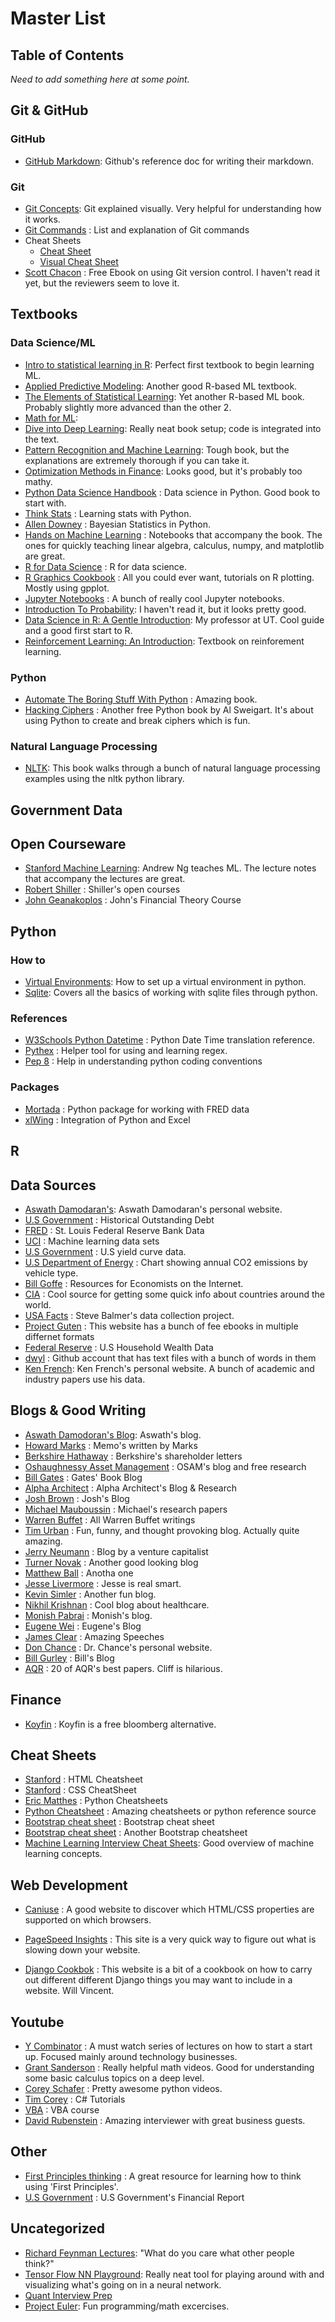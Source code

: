 # Master List

## Table of Contents
*Need to add something here at some point.*



## Git & GitHub
### GitHub
 * [GitHub Markdown](https://docs.github.com/en/github/writing-on-github): Github's reference doc for writing their markdown. 
### Git
* [Git Concepts](https://onlywei.github.io/explain-git-with-d3/): Git explained visually. Very helpful for understanding how it works.
* [Git Commands](https://git-scm.com/docs) :   List and explanation of Git commands
* Cheat Sheets
  * [Cheat Sheet](https://training.github.com/downloads/github-git-cheat-sheet/)
  * [Visual Cheat Sheet](https://ndpsoftware.com/git-cheatsheet.html#loc=index;)
* [Scott Chacon](https://git-scm.com/book/en/v2) :   Free Ebook on using Git version control. I haven't read it yet, but the reviewers seem to love it.



## Textbooks

### Data Science/ML
* [Intro to statistical learning in R](https://web.stanford.edu/~hastie/ISLRv2_website.pdf): Perfect first textbook to begin learning ML.
* [Applied Predictive Modeling](https://vuquangnguyen2016.files.wordpress.com/2018/03/applied-predictive-modeling-max-kuhn-kjell-johnson_1518.pdf): Another good R-based ML textbook.
* [The Elements of Statistical Learning](https://hastie.su.domains/ElemStatLearn/printings/ESLII_print12_toc.pdf): Yet another R-based ML book. Probably slightly more advanced than the other 2.
* [Math for ML](https://mml-book.github.io/book/mml-book.pdf): 
* [Dive into Deep Learning](https://d2l.ai/index.html): Really neat book setup; code is integrated into the text.
* [Pattern Recognition and Machine Learning](https://www.microsoft.com/en-us/research/uploads/prod/2006/01/Bishop-Pattern-Recognition-and-Machine-Learning-2006.pdf): Tough book, but the explanations are extremely thorough if you can take it.
* [Optimization Methods in Finance](http://web.math.ku.dk/~rolf/CT_FinOpt.pdf): Looks good, but it's probably too mathy.
* [Python Data Science Handbook](https://jakevdp.github.io/PythonDataScienceHandbook/) :   Data science in Python. Good book to start with.
* [Think Stats](https://greenteapress.com/wp/think-stats-2e/](https://greenteapress.com/thinkstats2/html/index.html)) :   Learning stats with Python.
* [Allen Downey](http://allendowney.github.io/ThinkBayes2/) :   Bayesian Statistics in Python.
* [Hands on Machine Learning](https://github.com/ageron/handson-ml2) : Notebooks that accompany the book. The ones for quickly teaching linear algebra, calculus, numpy, and matplotlib are great. 
* [R for Data Science](https://r4ds.had.co.nz/) :   R for data science.
* [R Graphics Cookbook](https://r-graphics.org/) :   All you could ever want, tutorials on R plotting. Mostly using gpplot.
* [Jupyter Notebooks](https://github.com/jupyter/jupyter/wiki/A-gallery-of-interesting-Jupyter-Notebooks#statistics-machine-learning-and-data-science) :   A bunch of really cool Jupyter notebooks.
* [Introduction To Probability](https://github.com/jgscott/ECO394D/blob/master/ref/Bertsekas_Tsitsiklis_Introduction_to_probability.pdf): I haven't read it, but it looks pretty good.
* [Data Science in R: A Gentle Introduction](https://bookdown.org/jgscott/DSGI/): My professor at UT. Cool guide and a good first start to R.
* [Reinforcement Learning: An Introduction](http://www.incompleteideas.net/book/the-book-2nd.html): Textbook on reinforement learning.



### Python
* [Automate The Boring Stuff With Python](https://automatetheboringstuff.com/) :   Amazing book.
* [Hacking Ciphers](https://inventwithpython.com/hackingciphers.pdf) :   Another free Python book by Al Sweigart. It's about using Python to create and break ciphers which is fun.




### Natural Language Processing
* [NLTK](https://www.nltk.org/book/): This book walks through a bunch of natural language processing examples using the nltk python library.


## Government Data


## Open Courseware
* [Stanford Machine Learning](https://see.stanford.edu/Course/CS229): Andrew Ng teaches ML. The lecture notes that accompany the lectures are great.
* [Robert Shiller](http://www.econ.yale.edu/~shiller/) :   Shiller's open courses
* [John Geanakoplos](https://oyc.yale.edu/economics/econ-251) :   John's Financial Theory Course


## Python

### How to
* [Virtual Environments](http://web.math.ku.dk/~rolf/CT_FinOpt.pdf): How to set up a virtual environment in python.
* [Sqlite](https://realpython.com/python-sql-libraries/): Covers all the basics of working with sqlite files through python.


### References
* [W3Schools Python Datetime](https://www.w3schools.com/python/python_datetime.asp) :   Python Date Time translation reference.
* [Pythex](https://pythex.org/) :   Helper tool for using and learning regex.
* [Pep 8](https://pep8.org/) :   Help in understanding python coding conventions

### Packages
* [Mortada](https://mortada.net/python-api-for-fred.html) :   Python package for working with FRED data
* [xlWing](https://docs.xlwings.org/en/stable/index.html) :   Integration of Python and Excel


## R



## Data Sources
* [Aswath Damodaran's](https://pages.stern.nyu.edu/~adamodar/): Aswath Damodaran's personal website.
* [U.S Government](https://treasurydirect.gov/govt/reports/pd/histdebt/histdebt_histo5.htm) :   Historical Outstanding Debt
* [FRED](https://fred.stlouisfed.org/) :   St. Louis Federal Reserve Bank Data
* [UCI](https://archive.ics.uci.edu/ml/index.php) :   Machine learning data sets
* [U.S Government](https://www.treasury.gov/resource-center/data-chart-center/interest-rates/pages/textview.aspx?data=yield) :   U.S yield curve data.
* [U.S Department of Energy](https://afdc.energy.gov/vehicles/electric_emissions.html) :   Chart showing annual CO2 emissions by vehicle type.
* [Bill Goffe](https://www.aeaweb.org/rfe/) :   Resources for Economists on the Internet.
* [CIA](https://www.cia.gov/the-world-factbook/) :   Cool source for getting some quick info about countries around the world.
* [USA Facts](https://usafacts.org/) :   Steve Balmer's data collection project.
* [Project Guten](https://www.gutenberg.org/) :   This website has a bunch of fee ebooks in multiple differnet formats
* [Federal Reserve](https://www.federalreserve.gov/apps/fof/DisplayTable.aspx?t=b.101.h) :   U.S Household Wealth Data
* [dwyl](https://github.com/dwyl/english-words) :   Github account that has text files with a bunch of words in them
* [Ken French](https://mba.tuck.dartmouth.edu/pages/faculty/ken.french/data_library.html): Ken French's personal website. A bunch of academic and industry papers use his data.

## Blogs & Good Writing
* [Aswath Damodoran's Blog](https://aswathdamodaran.blogspot.com/): Aswath's blog.
* [Howard Marks](https://www.oaktreecapital.com/insights/howard-marks-memos) :   Memo's written by Marks
* [Berkshire Hathaway](https://www.berkshirehathaway.com/letters/letters.html) :   Berkshire's shareholder letters
* [Oshaughnessy Asset Management](https://www.osam.com/Commentary) :   OSAM's blog and free research
* [Bill Gates](https://www.gatesnotes.com/Books) : Gates' Book Blog
* [Alpha Architect](https://alphaarchitect.com/blog/) :   Alpha Architect's Blog & Research
* [Josh Brown](https://thereformedbroker.com/) :   Josh's Blog
* [Michael Mauboussin](https://drive.google.com/drive/folders/1z7-wp4S5r4AaYOvmjaA1Vxcfq3IwDPQL?usp=drive_open) :  Michael's research papers
* [Warren Buffet](https://t.co/hlCWrbFVRj?ssr=true) :   All Warren Buffet writings
* [Tim Urban](https://waitbutwhy.com/) :   Fun, funny, and thought provoking blog. Actually quite amazing.
* [Jerry Neumann](http://reactionwheel.net/) :   Blog by a venture capitalist
* [Turner Novak](https://turner.substack.com/people/1102740-turner-novak) :   Another good looking blog
* [Matthew Ball](https://www.matthewball.vc/) :   Anotha one
* [Jesse Livermore](http://www.philosophicaleconomics.com/) :   Jesse is real smart.
* [Kevin Simler](https://meltingasphalt.com/) :   Another fun blog.
* [Nikhil Krishnan](https://outofpocket.health/) :   Cool blog about healthcare.
* [Monish Pabrai](http://www.chaiwithpabrai.com/blog) :   Monish's blog.
* [Eugene Wei](https://www.eugenewei.com/) :   Eugene's Blog
* [James Clear](https://jamesclear.com/great-speeches) :   Amazing Speeches
* [Don Chance](http://www.donchance.com/) :   Dr. Chance's personal website.
* [Bill Gurley](https://abovethecrowd.com/) :   Bill's Blog
* [AQR](https://www.aqr.com/Insights/Research/Book/20-for-Twenty) :   20 of AQR's best papers. Cliff is hilarious.




## Finance
* [Koyfin](https://www.koyfin.com/research/) :   Koyfin is a free bloomberg alternative.

## Cheat Sheets
* [Stanford](https://web.stanford.edu/group/csp/cs21/htmlcheatsheet.pdf) :   HTML Cheatsheet
* [Stanford](https://web.stanford.edu/group/csp/cs21/csscheatsheet.pdf) :   CSS CheatSheet
* [Eric Matthes](https://ehmatthes.github.io/pcc_2e/cheat_sheets/cheat_sheets/) :   Python Cheatsheets
* [Python Cheatsheet](https://www.pythoncheatsheet.org/) :   Amazing cheatsheets or python reference source
* [Bootstrap cheat sheet](https://hackerthemes.com/bootstrap-cheatsheet/) :   Bootstrap cheat sheet
* [Bootstrap cheat sheet](https://getbootstrap.com/docs/5.0/examples/cheatsheet/) :   Another Bootstrap cheatsheet
* [Machine Learning Interview Cheat Sheets](https://sites.google.com/view/datascience-cheat-sheets): Good overview of machine learning concepts.


## Web Development
* [Caniuse](https://caniuse.com/) :   A good website to discover which HTML/CSS properties are supported on which browsers.
* [PageSpeed Insights](https://developers.google.com/speed/pagespeed/insights/) :   This site is a very quick way to figure out what is slowing down your website.

* [Django Cookbok](https://learndjango.com/) :   This website is a bit of a cookbook on how to carry out different different Django things you may want to include in a website. Will Vincent.


## Youtube
* [Y Combinator](https://www.youtube.com/watch?v=CBYhVcO4WgI&list=PL5q_lef6zVkaTY_cT1k7qFNF2TidHCe-1) :   A must watch series of lectures on how to start a start up. Focused mainly around technology businesses.
* [Grant Sanderson](https://www.youtube.com/channel/UCYO_jab_esuFRV4b17AJtAw) :   Really helpful math videos. Good for understanding some basic calculus topics on a deep level.
* [Corey Schafer](https://www.youtube.com/c/Coreyms/playlists) :   Pretty awesome python videos.
* [Tim Corey](https://www.youtube.com/channel/UC-ptWR16ITQyYOglXyQmpzw) :   C# Tutorials
* [VBA](https://www.youtube.com/channel/UC7Iuuzc5sK1ZwcIBxiNQJfQ) :   VBA course
* [David Rubenstein](https://www.youtube.com/channel/UCqsN9MYiu1mKSAsYoF6ppTg) :   Amazing interviewer with great business guests.

## Other 
* [First Principles thinking](https://www.notion.so/A-Beginner-s-Guide-to-becoming-a-First-Principles-Thinker-637ab7236c8f49978f37457fa565edba) :   A great resource for learning how to think using 'First Principles'.
* [U.S Government](https://fiscal.treasury.gov/reports-statements/financial-report/) :   U.S Government's Financial Report



## Uncategorized
* [Richard Feynman Lectures](https://www.cantorsparadise.com/every-richard-feynman-lecture-freely-available-out-there-dedede504ba5): "What do you care what other people think?"
* [Tensor Flow NN Playground](http://playground.tensorflow.org/#activation=tanh&batchSize=10&dataset=circle&regDataset=reg-plane&learningRate=0.03&regularizationRate=0&noise=0&networkShape=4,2&seed=0.41380&showTestData=false&discretize=false&percTrainData=50&x=true&y=true&xTimesY=false&xSquared=false&ySquared=false&cosX=false&sinX=false&cosY=false&sinY=false&collectStats=false&problem=classification&initZero=false&hideText=false): Really neat tool for playing around with and visualizing what's going on in a neural network.
* [Quant Interview Prep](https://www.math.lsu.edu/~smolinsk/Quant_Interview_Prep.pdf)
* [Project Euler](https://projecteuler.net/archives): Fun programming/math excercises.